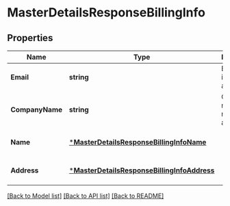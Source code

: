 # MasterDetailsResponseBillingInfo

## Properties
Name | Type | Description | Notes
------------ | ------------- | ------------- | -------------
**Email** | **string** | Billing email id of master account | [optional] [default to null]
**CompanyName** | **string** | Company name of master account | [optional] [default to null]
**Name** | [***MasterDetailsResponseBillingInfoName**](MasterDetailsResponseBillingInfo_name.md) |  | [optional] [default to null]
**Address** | [***MasterDetailsResponseBillingInfoAddress**](MasterDetailsResponseBillingInfoAddress.md) |  | [optional] [default to null]

[[Back to Model list]](../README.md#documentation-for-models) [[Back to API list]](../README.md#documentation-for-api-endpoints) [[Back to README]](../README.md)


